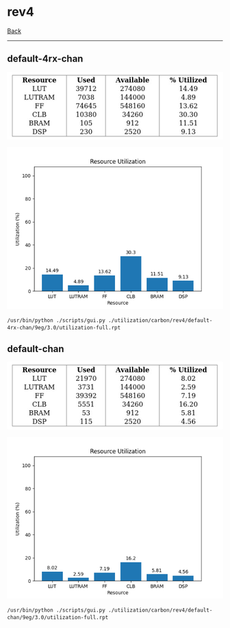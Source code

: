# rev4

[Back](<../carbon.md>)

---

## default-4rx-chan

<p align="center">
	<img src="../../../../images/carbon/rev4/default-4rx-chan/9eg/3.0/table.jpg" />
</p>

<p align="center">
	<img src="../../../../images/carbon/rev4/default-4rx-chan/9eg/3.0/graph.png" />
</p>

`/usr/bin/python ./scripts/gui.py ./utilization/carbon/rev4/default-4rx-chan/9eg/3.0/utilization-full.rpt`

## default-chan

<p align="center">
	<img src="../../../../images/carbon/rev4/default-chan/9eg/3.0/table.jpg" />
</p>

<p align="center">
	<img src="../../../../images/carbon/rev4/default-chan/9eg/3.0/graph.png" />
</p>

`/usr/bin/python ./scripts/gui.py ./utilization/carbon/rev4/default-chan/9eg/3.0/utilization-full.rpt`

